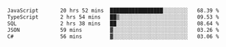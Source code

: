 <!--START_SECTION:waka-->

```txt
JavaScript       20 hrs 52 mins  █████████████████░░░░░░░░   68.39 %
TypeScript       2 hrs 54 mins   ██▒░░░░░░░░░░░░░░░░░░░░░░   09.53 %
SQL              2 hrs 38 mins   ██░░░░░░░░░░░░░░░░░░░░░░░   08.64 %
JSON             59 mins         ▓░░░░░░░░░░░░░░░░░░░░░░░░   03.26 %
C#               56 mins         ▓░░░░░░░░░░░░░░░░░░░░░░░░   03.06 %
```

<!--END_SECTION:waka-->

